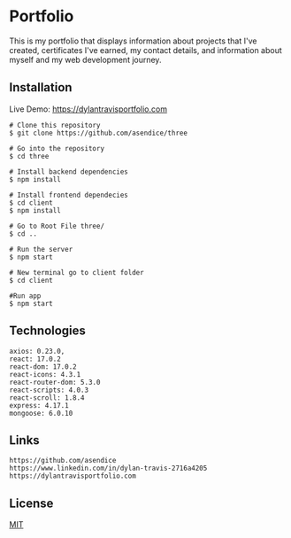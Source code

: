 # Portfolio

This is my portfolio that displays information about projects that I've created, certificates I've earned, 
my contact details, and information about myself and my web development journey.


## Installation

Live Demo:
https://dylantravisportfolio.com

```
# Clone this repository
$ git clone https://github.com/asendice/three

# Go into the repository
$ cd three

# Install backend dependencies
$ npm install

# Install frontend dependecies
$ cd client
$ npm install

# Go to Root File three/
$ cd ..

# Run the server
$ npm start

# New terminal go to client folder
$ cd client

#Run app
$ npm start
```

## Technologies

```Project is created with
axios: 0.23.0,
react: 17.0.2
react-dom: 17.0.2
react-icons: 4.3.1
react-router-dom: 5.3.0
react-scripts: 4.0.3
react-scroll: 1.8.4
express: 4.17.1
mongoose: 6.0.10
```
## Links 
```
https://github.com/asendice
https://www.linkedin.com/in/dylan-travis-2716a4205
https://dylantravisportfolio.com
```
## License
[MIT](https://github.com/asendice/three/license.txt)
